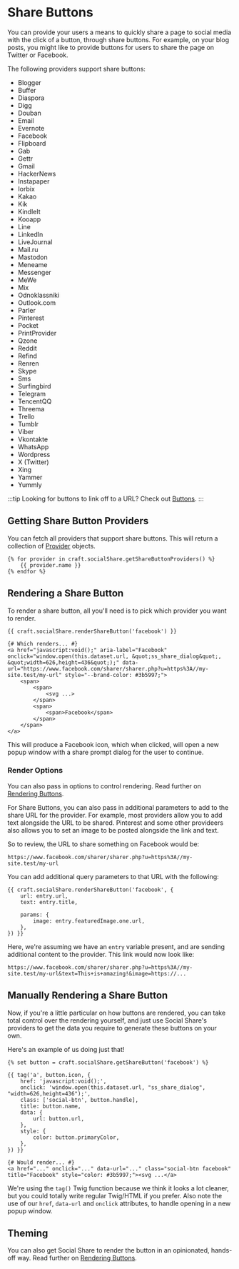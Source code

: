 # Share Buttons
You can provide your users a means to quickly share a page to social media with the click of a button, through share buttons. For example, on your blog posts, you might like to provide buttons for users to share the page on Twitter or Facebook.

The following providers support share buttons:

- Blogger
- Buffer
- Diaspora
- Digg
- Douban
- Email
- Evernote
- Facebook
- Flipboard
- Gab
- Gettr
- Gmail
- HackerNews
- Instapaper
- Iorbix
- Kakao
- Kik
- KindleIt
- Kooapp
- Line
- LinkedIn
- LiveJournal
- Mail.ru
- Mastodon
- Meneame
- Messenger
- MeWe
- Mix
- Odnoklassniki
- Outlook.com
- Parler
- Pinterest
- Pocket
- PrintProvider
- Qzone
- Reddit
- Refind
- Renren
- Skype
- Sms
- Surfingbird
- Telegram
- TencentQQ
- Threema
- Trello
- Tumblr
- Viber
- Vkontakte
- WhatsApp
- Wordpress
- X (Twitter)
- Xing
- Yammer
- Yummly

:::tip
Looking for buttons to link off to a URL? Check out [Buttons](docs:feature-tour/buttons).
:::

## Getting Share Button Providers
You can fetch all providers that support share buttons. This will return a collection of [Provider](docs:developers/provider) objects.

```twig
{% for provider in craft.socialShare.getShareButtonProviders() %}
    {{ provider.name }}
{% endfor %}
```

## Rendering a Share Button
To render a share button, all you'll need is to pick which provider you want to render.

```twig
{{ craft.socialShare.renderShareButton('facebook') }}

{# Which renders... #}
<a href="javascript:void();" aria-label="Facebook" onclick="window.open(this.dataset.url, &quot;ss_share_dialog&quot;, &quot;width=626,height=436&quot;);" data-url="https://www.facebook.com/sharer/sharer.php?u=https%3A//my-site.test/my-url" style="--brand-color: #3b5997;">
    <span>
        <span>
            <svg ...>
        </span>
        <span>
            <span>Facebook</span>
        </span>
    </span>
</a>
```

This will produce a Facebook icon, which when clicked, will open a new popup window with a share prompt dialog for the user to continue.

### Render Options
You can also pass in options to control rendering. Read further on [Rendering Buttons](docs:template-guides/rendering-buttons).

For Share Buttons, you can also pass in additional parameters to add to the share URL for the provider. For example, most providers allow you to add text alongside the URL to be shared. Pinterest and some other provideers also allows you to set an image to be posted alongside the link and text.

So to review, the URL to share something on Facebook would be:

```twig
https://www.facebook.com/sharer/sharer.php?u=https%3A//my-site.test/my-url
```

You can add additional query parameters to that URL with the following:

```twig
{{ craft.socialShare.renderShareButton('facebook', {
    url: entry.url,
    text: entry.title,

    params: {    
        image: entry.featuredImage.one.url,
    },
}) }}
```

Here, we're assuming we have an `entry` variable present, and are sending additional content to the provider. This link would now look like:

```twig
https://www.facebook.com/sharer/sharer.php?u=https%3A//my-site.test/my-url&text=This+is+amazing!&image=https://...
```

## Manually Rendering a Share Button
Now, if you're a little particular on how buttons are rendered, you can take total control over the rendering yourself, and just use Social Share's providers to get the data you require to generate these buttons on your own.

Here's an example of us doing just that!

```twig
{% set button = craft.socialShare.getShareButton('facebook') %}

{{ tag('a', button.icon, {
    href: 'javascript:void();',
    onclick: 'window.open(this.dataset.url, "ss_share_dialog", "width=626,height=436");',
    class: ['social-btn', button.handle],
    title: button.name,
    data: {
        url: button.url,
    },
    style: {
        color: button.primaryColor,
    },
}) }}

{# Would render... #}
<a href="..." onclick="..." data-url="..." class="social-btn facebook" title="Facebook" style="color: #3b5997;"><svg ...</a>
```

We're using the `tag()` Twig function because we think it looks a lot cleaner, but you could totally write regular Twig/HTML if you prefer. Also note the use of our `href`, `data-url` and `onclick` attributes, to handle opening in a new popup window.

## Theming
You can also get Social Share to render the button in an opinionated, hands-off way. Read further on [Rendering Buttons](docs:template-guides/rendering-buttons).

